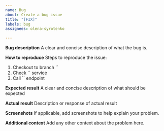 ```yaml
---
name: Bug
about: Create a bug issue
title: "[FIX]"
labels: bug
assignees: olena-syrotenko

---
```


**Bug description**
A clear and concise description of what the bug is.

**How to reproduce**
Steps to reproduce the issue:

1. Checkout to branch ``
2. Check `` service
3. Call `` endpoint

**Expected result**
A clear and concise description of what should be expected

**Actual result**
Description or response of actual result

**Screenshots**
If applicable, add screenshots to help explain your problem.

**Additional context**
Add any other context about the problem here.
